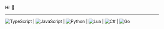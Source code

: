 Hi! :wave:

---

![TypeScript](https://img.shields.io/badge/typescript-%23007ACC.svg?style=for-the-badge&logo=typescript&logoColor=white) | ![JavaScript](https://img.shields.io/badge/javascript-%23323330.svg?style=for-the-badge&logo=javascript&logoColor=%23F7DF1E) | ![Python](https://img.shields.io/badge/python-3670A0?style=for-the-badge&logo=python&logoColor=ffdd54) | ![Lua](https://img.shields.io/badge/lua-%232C2D72.svg?style=for-the-badge&logo=lua&logoColor=white) | ![C#](https://img.shields.io/badge/c%23-%23239120.svg?style=for-the-badge&logo=c-sharp&logoColor=white) | ![Go](https://img.shields.io/badge/go-%2300ADD8.svg?style=for-the-badge&logo=go&logoColor=white)
